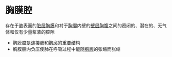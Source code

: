 # 胸膜腔

存在于[肺](肺.md)表面的[脏层胸膜](脏层胸膜.md)和衬于[胸廓](胸廓.md)内壁的[壁层胸腹](壁层胸腹.md)之间的密闭的、潜在的、无气体和仅有少量浆液的腔隙

- 胸膜腔是连接[肺](肺.md)和[胸廓](胸廓.md)的重要结构
- 胸膜腔内负压使肺在呼吸过程中能随[胸廓](胸廓.md)的张缩而张缩
